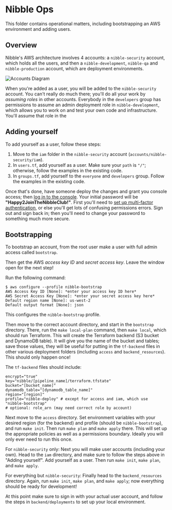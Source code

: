 # Nibble Ops

This folder contains operational matters, including bootstrapping an AWS environment and adding users.

## Overview

Nibble's AWS architecture involves 4 accounts: a `nibble-security` account, which holds all the users, and then a `nibble-development`, `nibble-qa` and `nibble-production` account, which are deployment environments.

![Accounts Diagram](https://app.lucidchart.com/publicSegments/view/6e31e33f-57b0-4eef-abd2-d7b5e3b5c364/image.png)

When you're added as a user, you will be added to the `nibble-security` account. You can't really do much there; you'll do all your work by _assuming roles_ in other accounts. Everybody in the `developers` group has permissions to assume an admin deployment role in `nibble-development`, which allows you to work on and test your own code and infrastructure. You'll assume that role in the

## Adding yourself

To add yourself as a user, follow these steps:

1. Move to the `iam` folder in the `nibble-security` account (`accounts/nibble-security/iam`).
2. In `users.tf`, add yourself as a user. Make sure your `path` is `"/"`; otherwise, follow the examples in the existing code.
3. In `groups.tf`, add yourself to the `everyone` and `developers` group. Follow the examples in the existing code.

Once that's done, have someone deploy the changes and grant you console access; then [log in to the console](https://nibble-security.signin.aws.amazon.com/console). Your initial password will be **"Happy2JoinTheNibbleClub!"**. First you'll need to [set up multi-factor authentication](https://console.aws.amazon.com/iam/home#/security_credentials), or else you'll get lots of confusing permissions errors. Sign out and sign back in; then you'll need to change your password to something much more secure.

## Bootstrapping

To bootstrap an account, from the root user make a user with full admin access called `bootstrap`.

Then get the AWS _access key ID_ and _secret access key_. Leave the window open for the next step!

Run the following command:

```shell
$ aws configure --profile nibble-bootstrap
AWS Access Key ID [None]: *enter your access key ID here*
AWS Secret Access Key [None]: *enter your secret access key here*
Default region name [None]: us-west-2
Default output format [None]: json
```

This configures the `nibble-bootstrap` profile.

Then move to the correct account directory, and start in the `bootstrap` directory. There, run the `make local-plan` command, then `make local`, which should run Terraform. This will create the Terraform backend (S3 bucket and DynamoDB table). It will give you the name of the bucket and tables; save those values, they will be useful for putting in the `tf-backend` files in other various deployment folders (including `access` and `backend_resources`). This should only happen once!

The `tf-backend` files should include:

```text
encrypt="true"
key="nibble/[pipeline_name]/terraform.tfstate"
bucket="[bucket_name]"
dynamodb_table="[dynamodb_table_name]"
region="[region]"
profile="nibble-deploy" # except for access and iam, which use "nibble-bootstrap"
# optional: role_arn (may need correct role by account)
```

Next move to the `access` directory. Set environment variables with your desired region (for the backend) and profile (should be `nibble-bootstrap`), and run `make init`. Then run `make plan` and `make apply` there. This will set up the appropriate policies as well as a permissions boundary. Ideally you will only ever need to run this once.

For `nibble-security` only:
Next you will make user accounts (including your own). Head to the `iam` directory, and make sure to follow the steps above in "Adding yourself". Add yourself as a user. Then run `make init`, `make plan`, and `make apply`.

For everything but `nibble-security`: Finally head to the `backend_resources` directory. Again, run `make init`, `make plan`, and `make apply`; now everything should be ready for development!

At this point make sure to sign in with your actual user account, and follow the steps in `backend/deployments` to set up your local environment.
